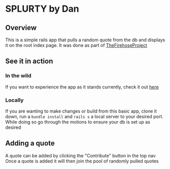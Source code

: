 # SPLURTY by Dan

## Overview
This is a simple rails app that pulls a random quote from the db and displays it
on the root index page. It was done as part of [TheFirehoseProject](//thefirehoseproject.com)

## See it in action
### In the wild
If you want to experience the app as it stands currently, check it out [here](http://splurty-dan-pow.herokuapp.com/)

### Locally
If you are wanting to make changes or build from this basic app, clone it down,
run a `bundle install` and `rails s` a local server to your desired port. While
doing so go through the motions to ensure your db is set up as desired

## Adding a quote
A quote can be added by clicking the "Contribute" button in the top nav
Once a quote is added it will then join the pool of randomly pulled quotes
